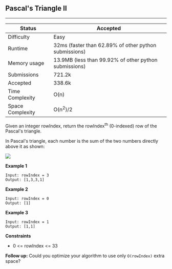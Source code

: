 ## Pascal's Triangle II
---------
| Status | Accepted |
| --- | --- |
| Difficulty | Easy |
| Runtime | 32ms (faster than 62.89% of other python submissions) |
| Memory usage | 13.9MB (less than 99.92% of other python submissions) |
| Submissions | 721.2k |
| Accepted | 338.6k |
| Time Complexity | O(n) |
| Space Complexity | O(n<sup>2</sup>)/2 |

Given an integer rowIndex, return the rowIndex<sup>th</sup> (0-indexed) row of the Pascal's triangle.

In Pascal's triangle, each number is the sum of the two numbers directly above it as shown:

<img src=https://upload.wikimedia.org/wikipedia/commons/0/0d/PascalTriangleAnimated2.gif>

**Example 1**
```
Input: rowIndex = 3
Output: [1,3,3,1]
```

**Example 2**
```
Input: rowIndex = 0
Output: [1]
```

**Example 3**
```
Input: rowIndex = 1
Output: [1,1]
```

**Constraints**
- 0 <= rowIndex <= 33

**Follow up:** Could you optimize your algorithm to use only `O(rowIndex)` extra space?
